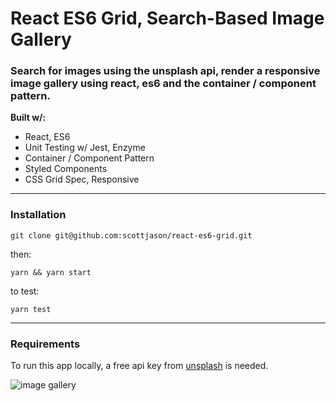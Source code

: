 


# React ES6 Grid, Search-Based Image Gallery

### Search for images using the unsplash api, render a responsive image gallery using react, es6 and the container / component pattern.

**Built w/:**

- React, ES6
- Unit Testing w/ Jest, Enzyme
- Container / Component Pattern
- Styled Components
- CSS Grid Spec, Responsive
---

### Installation


```
git clone git@github.com:scottjason/react-es6-grid.git
```
then:

```
yarn && yarn start
```

to test:
```
yarn test 
```

---


### Requirements
To run this app locally, a free api key from [unsplash](https://api.unsplash.com) is needed.

![image gallery](https://s3-us-west-1.amazonaws.com/sj-portfolio/house.jpg)
